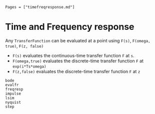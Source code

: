 ```@index
Pages = ["timefreqresponse.md"]
```

# Time and Frequency response

Any `TransferFunction` can be evaluated at a point using
`F(s)`, `F(omega, true)`, `F(z, false)`

- `F(s)` evaluates the continuous-time transfer function `F` at `s`.
- `F(omega,true)` evaluates the discrete-time transfer function `F` at `exp(i*Ts*omega)`
- `F(z,false)` evaluates the discrete-time transfer function `F` at `z`

```@docs
bode
evalfr
freqresp
impulse
lsim
nyquist
step
```
